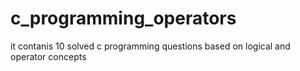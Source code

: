 # c_programming_operators
it contanis 10 solved c programming questions based on logical and operator concepts 
